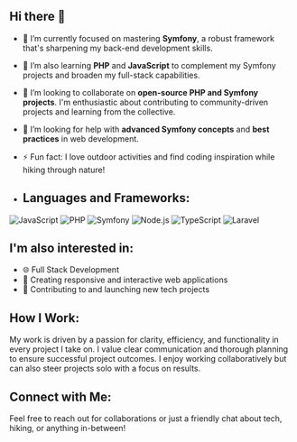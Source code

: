 ## Hi there 👋

- 🔭 I’m currently focused on mastering **Symfony**, a robust framework that's sharpening my back-end development skills.
- 🌱 I’m also learning **PHP** and **JavaScript** to complement my Symfony projects and broaden my full-stack capabilities.
- 👯 I’m looking to collaborate on **open-source PHP and Symfony projects**. I'm enthusiastic about contributing to community-driven projects and learning from the collective.
- 🤔 I’m looking for help with **advanced Symfony concepts** and **best practices** in web development.
- ⚡ Fun fact: I love outdoor activities and find coding inspiration while hiking through nature!

- ## Languages and Frameworks:

![JavaScript](https://img.shields.io/badge/-JavaScript-black?style=flat-square&logo=javascript)
![PHP](https://img.shields.io/badge/-PHP-black?style=flat-square&logo=php)
![Symfony](https://img.shields.io/badge/-Symfony-black?style=flat-square&logo=symfony)
![Node.js](https://img.shields.io/badge/-Node.js-black?style=flat-square&logo=node.js)
![TypeScript](https://img.shields.io/badge/-TypeScript-black?style=flat-square&logo=typescript)
![Laravel](https://img.shields.io/badge/-Laravel-black?style=flat-square&logo=laravel)

## I'm also interested in:

- 🌐 Full Stack Development
- 📱 Creating responsive and interactive web applications
- 🚀 Contributing to and launching new tech projects

## How I Work:

My work is driven by a passion for clarity, efficiency, and functionality in every project I take on. I value clear communication and thorough planning to ensure successful project outcomes. I enjoy working collaboratively but can also steer projects solo with a focus on results.

## Connect with Me:

Feel free to reach out for collaborations or just a friendly chat about tech, hiking, or anything in-between!

<!--
Thank you for visiting my profile! Dive into my repositories, and let's connect if you see synergies.
-->

